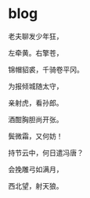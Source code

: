 # blog

老夫聊发少年狂，

左牵黄。右擎苍，

锦帽貂裘，千骑卷平冈。

为报倾城随太守，

亲射虎，看孙郎。

酒酣胸胆尚开张。

鬓微霜，又何妨！

持节云中，何日遣冯唐？

会挽雕弓如满月，

西北望，射天狼。

